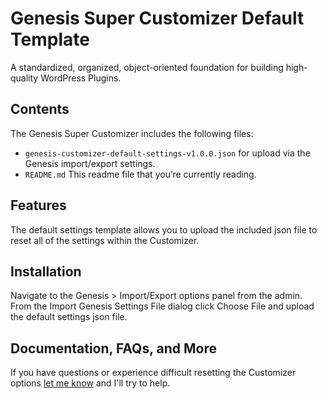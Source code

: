 # Genesis Super Customizer Default Template

A standardized, organized, object-oriented foundation for building high-quality WordPress Plugins.

## Contents

The Genesis Super Customizer includes the following files:

* `genesis-customizer-default-settings-v1.0.0.json` for upload via the Genesis import/export settings.
* `README.md` This readme file that you’re currently reading.

## Features

The default settings template allows you to upload the included json file to reset all of the settings within the Customizer.


## Installation

Navigate to the Genesis > Import/Export options panel from the admin. From the Import Genesis Settings File dialog click Choose File and upload the default settings json file.


## Documentation, FAQs, and More

If you have questions or experience difficult resetting the Customizer options [let me know](http://supercustomizer.com/contact/) and I'll try to help.
